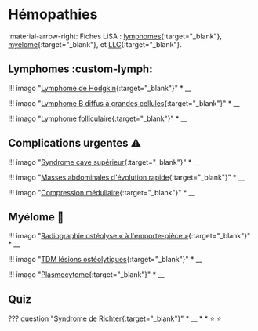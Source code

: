 # Hémopathies

:material-arrow-right: Fiches LiSA : [lymphomes](https://livret.uness.fr/lisa/Lymphomes_malins){:target="_blank"}, [myélome](https://livret.uness.fr/lisa/My%C3%A9lome_multiple_des_os){:target="_blank"}, et [LLC](https://livret.uness.fr/lisa/Leuc%C3%A9mies_lympho%C3%AFdes_chroniques){:target="_blank"}.


## Lymphomes :custom-lymph:

!!! imago "[Lymphome de Hodgkin](https://radiopaedia.org/cases/151561/studies/125718){:target="_blank"}"
    * __

!!! imago "[Lymphome B diffus à grandes cellules](https://radiopaedia.org/cases/59566/studies/66969){:target="_blank"}"
    * __

!!! imago "[Lymphome folliculaire](https://radiopaedia.org/cases/163315/studies/133008){:target="_blank"}"
    * __


## Complications urgentes :warning:

!!! imago "[Syndrome cave supérieur](https://radiopaedia.org/cases/177890/studies/142824){:target="_blank"}"
    * __

!!! imago "[Masses abdominales d'évolution rapide](https://radiopaedia.org/cases/34686/studies/36117){:target="_blank"}"
    * __

!!! imago "[Compression médullaire](https://radiopaedia.org/cases/5554/studies/7291){:target="_blank"}"
    * __


## Myélome :bone:

!!! imago "[Radiographie ostéolyse « à l'emporte-pièce »](https://radiopaedia.org/cases/7682/studies/8499){:target="_blank"}"
    * __

!!! imago "[TDM lésions ostéolytiques](https://radiopaedia.org/cases/7682/studies/8500){:target="_blank"}"
    * __

!!! imago "[Plasmocytome](https://radiopaedia.org/cases/17832/studies/17597?source_of=https%3A%2F%2Fradiopaedia.org%2Farticles%2Fsolitary-bone-plasmacytoma-1){:target="_blank"}"
    * __


## Quiz

??? question "[Syndrome de Richter](https://radiopaedia.org/cases/53597/studies/59642){:target="_blank"}"
    * __
    * 
    * :star:  :star: